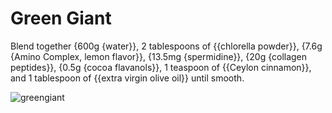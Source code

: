 # Green Giant

Blend together {600g {water}}, 2 tablespoons of {{chlorella powder}}, {7.6g {Amino Complex, lemon flavor}}, {13.5mg {spermidine}}, {20g {collagen peptides}}, {0.5g {cocoa flavanols}}, 1 teaspoon of {{Ceylon cinnamon}}, and 1 tablespoon of {{extra virgin olive oil}} until smooth.

![greengiant](../../MealPlanner/meals/images/greengiant.jpg)